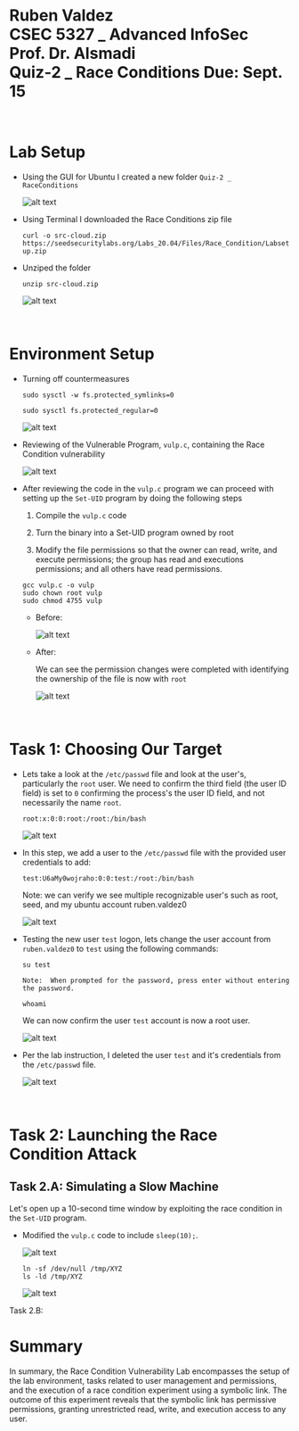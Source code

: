 Ruben Valdez <br>
CSEC 5327 _ Advanced InfoSec <br>
Prof. Dr. Alsmadi <br>
Quiz-2 _ Race Conditions
Due: Sept. 15
==========================

<br>

# Lab Setup

- Using the GUI for Ubuntu I created a new folder `Quiz-2 _ RaceConditions`

    ![alt text](<Screenshot 2024-09-09 at 10.11.35 AM.png>)


- Using Terminal I downloaded the Race Conditions zip file
    
    `curl -o src-cloud.zip https://seedsecuritylabs.org/Labs_20.04/Files/Race_Condition/Labsetup.zip`


- Unziped the folder

    `unzip src-cloud.zip`

    ![alt text](<Screenshot 2024-09-09 at 10.07.32 AM.png>)


<br>

# Environment Setup

- Turning off countermeasures

    ```
    sudo sysctl -w fs.protected_symlinks=0

    sudo sysctl fs.protected_regular=0
    ```

    ![alt text](<Screenshot 2024-09-09 at 1.27.31 PM.png>)


- Reviewing of the Vulnerable Program, `vulp.c`, containing the Race Condition vulnerability

    ![alt text](<Screenshot 2024-09-09 at 2.05.51 PM.png>)


- After reviewing the code in the `vulp.c` program we can proceed with setting up the `Set-UID` program by doing the following steps

    1. Compile the `vulp.c` code 

    2. Turn the binary into a Set-UID program owned by root 

    3. Modify the file permissions so that the owner can read, write, and execute permissions; the group has read and executions permissions; and all others have read permissions.

    ```
    gcc vulp.c -o vulp
    sudo chown root vulp
    sudo chmod 4755 vulp
    ```

    - Before:

        ![alt text](<Screenshot 2024-09-09 at 2.32.40 PM.png>)

    - After:

        We can see the permission changes were completed with identifying the ownership of the file is now with `root`

        ![alt text](<Screenshot 2024-09-09 at 2.33.09 PM.png>)


<br>

# Task 1: Choosing Our Target

- Lets take a look at the `/etc/passwd` file and look at the user's, particularly the `root` user. We need to confirm the third field (the user ID field) is set to `0` confirming the process's the user ID field, and not necessarily the name `root`.

    `root:x:0:0:root:/root:/bin/bash`
    
    ![alt text](<Screenshot 2024-09-09 at 3.11.05 PM.png>)


- In this step, we add a user to the `/etc/passwd` file with the provided user credentials to add:

    `test:U6aMy0wojraho:0:0:test:/root:/bin/bash`

    Note: we can verify we see multiple recognizable user's such as root, seed, and my ubuntu account ruben.valdez0

    ![alt text](<Screenshot 2024-09-09 at 10.32.48 PM.png>)


- Testing the new user `test` logon, lets change the user account from `ruben.valdez0` to `test` using the following commands:

    ```
    su test

    Note:  When prompted for the password, press enter without entering the password.
    
    whoami
    ```

    We can now confirm the user `test` account is now a root user.

    ![alt text](<Screenshot 2024-09-09 at 10.42.26 PM.png>)

- Per the lab instruction, I deleted the user `test` and it's credentials from the `/etc/passwd` file.

    ![alt text](<Screenshot 2024-09-09 at 10.49.24 PM.png>)


<br>

# Task 2: Launching the Race Condition Attack

## Task 2.A: Simulating a Slow Machine

Let's open up a 10-second time window by exploiting the race condition in the `Set-UID` program.

- Modified the `vulp.c` code to include `sleep(10);`.

    ![alt text](<Screenshot 2024-09-09 at 10.54.17 PM.png>)

    ```
    ln -sf /dev/null /tmp/XYZ
    ls -ld /tmp/XYZ
    ````

    ![alt text](<Screenshot 2024-09-10 at 2.28.00 PM.png>)


Task 2.B: 






# Summary

In summary, the Race Condition Vulnerability Lab encompasses the setup of the lab environment, tasks related to user management and permissions, and the execution of a race condition experiment using a symbolic link. The outcome of this experiment reveals that the symbolic link has permissive permissions, granting unrestricted read, write, and execution access to any user.